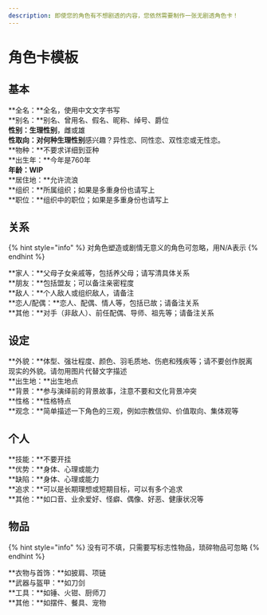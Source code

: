 ```yaml
---
description: 即使您的角色有不想剧透的内容，您依然需要制作一张无剧透角色卡！
---
```


# 角色卡模板

## 基本

**全名：**全名，使用中文文字书写   
**别名：**别名、曾用名、假名、昵称、绰号、爵位  
**性别：生理性别**，雌或雄  
**性取向：**对何种**生理性别**感兴趣？异性恋、同性恋、双性恋或无性恋。  
**物种：**不要求详细到亚种  
**出生年：**今年是760年  
**年龄：WIP**  
**居住地：**允许流浪  
**组织：**所属组织；如果是多重身份也请写上  
**职位：**组织中的职位；如果是多重身份也请写上

## 关系

{% hint style="info" %}
对角色塑造或剧情无意义的角色可忽略，用N/A表示
{% endhint %}

**家人：**父母子女亲戚等，包括养父母；请写清具体关系  
**朋友：**包括盟友；可以备注亲密程度  
**敌人：**个人敌人或组织敌人，请备注  
**恋人/配偶：**恋人、配偶、情人等，包括已故；请备注关系  
**其他：**对手（非敌人）、前任配偶、导师、祖先等；请备注关系

## 设定

**外貌：**体型、强壮程度、颜色、羽毛质地、伤疤和残疾等；请不要创作脱离现实的外貌。请勿用图片代替文字描述  
**出生地：**出生地点  
**背景：**参与演绎前的背景故事，注意不要和文化背景冲突  
**性格：**性格特点  
**观念：**简单描述一下角色的三观，例如宗教信仰、价值取向、集体观等

## 个人

**技能：**不要开挂  
**优势：**身体、心理或能力  
**缺陷：**身体、心理或能力  
**追求：**可以是长期理想或短期目标，可以有多个追求  
**其他：**如口音、业余爱好、怪癖、偶像、好恶、健康状况等

## 物品

{% hint style="info" %}
没有可不填，只需要写标志性物品，琐碎物品可忽略
{% endhint %}

**衣物与首饰：**如披肩、项链  
**武器与盔甲：**如刀剑  
**工具：**如锤、火钳、厨师刀  
**其他：**如摆件、餐具、宠物

